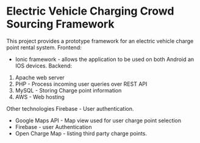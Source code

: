 # Electric Vehicle Charging Crowd Sourcing Framework

This project provides a prototype framework for an electric vehicle charge point rental system.
Frontend: 
  - Ionic framework - allows the application to be used on both Android an IOS devices.
Backend:
  1. Apache web server
  2. PHP - Process incoming user queries over REST API
  3. MySQL - Storing Charge point information
  4. AWS - Web hosting
  
Other technologies Firebase - User authentication.
- Google Maps API - Map view used for user charge point selection
- Firebase - user Authentication
- Open Charge Map - listing third party charge points.


